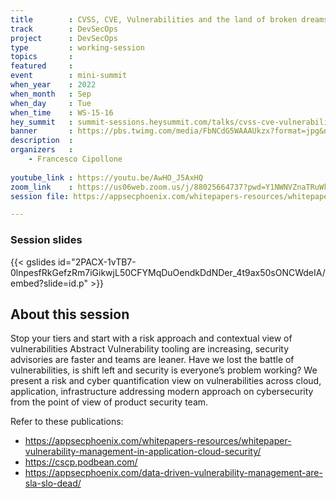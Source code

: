 ```yaml
---
title        : CVSS, CVE, Vulnerabilities and the land of broken dreams
track        : DevSecOps
project      : DevSecOps
type         : working-session
topics       : 
featured     :
event        : mini-summit
when_year    : 2022
when_month   : Sep
when_day     : Tue
when_time    : WS-15-16
hey_summit   : summit-sessions.heysummit.com/talks/cvss-cve-vulnerabilities-and-the-land-of-broken-dreams/
banner       : https://pbs.twimg.com/media/FbNCdG5WAAAUkzx?format=jpg&name=small
description  :
organizers   :
    - Francesco Cipollone
    
youtube_link : https://youtu.be/AwHO_J5AxHQ
zoom_link    : https://us06web.zoom.us/j/88025664737?pwd=Y1NWNVZnaTRuWkEzVTZEc1BpWjk3QT09
session file: https://appsecphoenix.com/whitepapers-resources/whitepaper-vulnerability-management-in-application-cloud-security/

---
```


### Session slides
{{< gslides id="2PACX-1vTB7-0lnpesfRkGefzRm7iGikwjL50CFYMqDuOendkDdNDer_4t9ax50sONCWdeIA/embed?slide=id.p" >}}

## About this session
Stop your tiers and start with a risk approach and contextual view of vulnerabilities
Abstract Vulnerability tooling are increasing, security advisories are faster and teams are leaner. Have we lost the battle of vulnerabilities, is shift left and security is everyone’s problem working? 
We present a risk and cyber quantification view on vulnerabilities across cloud, application, infrastructure addressing modern approach on cybersecurity from the point of view of product security team. 

Refer to these publications:

- https://appsecphoenix.com/whitepapers-resources/whitepaper-vulnerability-management-in-application-cloud-security/
- https://cscp.podbean.com/
- https://appsecphoenix.com/data-driven-vulnerability-management-are-sla-slo-dead/
